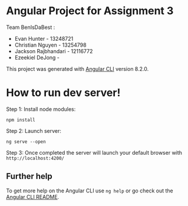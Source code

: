 # Angular Project for Assignment 3

Team BenIsDaBest :
- Evan Hunter - 13248721
- Christian Nguyen - 13254798
- Jackson Rajbhandari - 12116772
- Ezeekiel DeJong - 

This project was generated with [Angular CLI](https://github.com/angular/angular-cli) version 8.2.0.

# How to run dev server!

Step 1:
Install node modules:
```
npm install
```
Step 2:
Launch server:
```
ng serve --open
```
Step 3:
Once completed the server will launch your default browser with `http://localhost:4200/`


## Further help

To get more help on the Angular CLI use `ng help` or go check out the [Angular CLI README](https://github.com/angular/angular-cli/blob/master/README.md).
